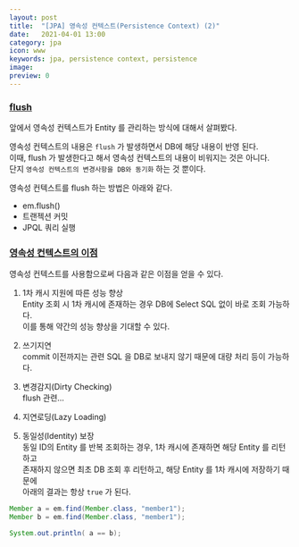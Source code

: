 ```yaml
---
layout: post
title:  "[JPA] 영속성 컨텍스트(Persistence Context) (2)"
date:   2021-04-01 13:00
category: jpa
icon: www
keywords: jpa, persistence context, persistence
image: 
preview: 0
---
```


### <u>flush</u>
앞에서 영속성 컨텍스트가 Entity 를 관리하는 방식에 대해서 살펴봤다.<br>

영속성 컨텍스트의 내용은 `flush` 가 발생하면서 DB에 해당 내용이 반영 된다.<br>
이때, flush 가 발생한다고 해서 영속성 컨텍스트의 내용이 비워지는 것은 아니다.<br>
단지 `영속성 컨텍스트의 변경사항을 DB와 동기화` 하는 것 뿐이다.<br>

영속성 컨텍스트를 flush 하는 방법은 아래와 같다.
- em.flush()
- 트랜젝션 커밋
- JPQL 쿼리 실행



### <u>영속성 컨텍스트의 이점</u>

영속성 컨텍스트를 사용함으로써 다음과 같은 이점을 얻을 수 있다.

1. 1차 캐시 지원에 따른 성능 향상<br>
Entity 조회 시 1차 캐시에 존재하는 경우 DB에 Select SQL 없이 바로 조회 가능하다.<br>
이를 통해 약간의 성능 향상을 기대할 수 있다.

2. 쓰기지연<br>
commit 이전까지는 관련 SQL 을 DB로 보내지 않기 때문에 대량 처리 등이 가능하다.

3. 변경감지(Dirty Checking)<br>
flush 관련...

4. 지연로딩(Lazy Loading)<br>

5. 동일성(Identity) 보장<br>
동일 ID의 Entity 를 반복 조회하는 경우, 1차 캐시에 존재하면 해당 Entity 를 리턴하고<br>
존재하지 않으면 최초 DB 조회 후 리턴하고, 해당 Entity 를 1차 캐시에 저장하기 때문에<br>
아래의 결과는 항상 `true` 가 된다.

```java
Member a = em.find(Member.class, "member1");
Member b = em.find(Member.class, "member1");

System.out.println( a == b);
```